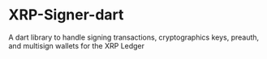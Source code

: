 # XRP-Signer-dart
A dart library to handle signing transactions, cryptographics keys, preauth, and multisign wallets for the XRP Ledger
